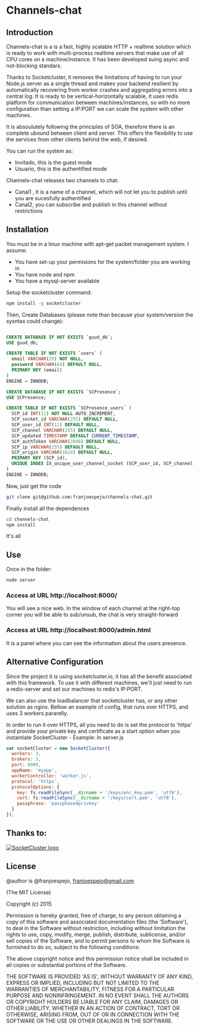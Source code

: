 Channels-chat
======


## Introduction

Channels-chat is a is a fast, highly scalable HTTP + realtime solution which is ready to work with multi-process
realtime servers that make use of all CPU cores on a machine/instance. It has been developed suing async and not-blocking  standars.

Thanks to Socketcluster, it removes the limitations of having to run your Node.js server as a single thread and makes your backend resilient by automatically recovering from worker crashes and aggregating errors into a central log.
It is ready to be vertical-horizontally scalable, it uses redis platform for communication between machines/instances, so with no more configuration than setting a IP:PORT we can scale the system with other machines.

It is absoulutely following the principles of SOA, therefore there is an complete ubound between client and server. This offers the flexibility to use the services from other clients behind the web, if desired.

You can run the system as:
- Invitado, this is the guest mode
- Usuario, this is the authentified mode

Channels-chat releases two channels to chat.

- Canal1 , it is a name of a channel, which will not let you to publish until you are sucesfully authentified
- Canal2, you can subscribe and publish in this channel without restrictions


## Installation

You must be in a linux machine with apt-get packet management system. 
I assume:
- You have set-up your permisions for the system/folder you are working in
- You have node and npm 
- You have a mysql-server available 


Setup the socketcluster command:
```bash
npm install -g socketcluster
```

Then, Create Databases (please note than because your system/version the sysntax could change): 
```sql

CREATE DATABASE IF NOT EXISTS `guud_db`;
USE guud_db;

CREATE TABLE IF NOT EXISTS `users` (
  email VARCHAR(20) NOT NULL,
  password VARCHAR(64) DEFAULT NULL,
  PRIMARY KEY (email)
)
ENGINE = INNODB;

CREATE DATABASE IF NOT EXISTS `SCPresence`;
USE SCPresence;

CREATE TABLE IF NOT EXISTS `SCPresence_users` (
  SCP_id INT(11) NOT NULL AUTO_INCREMENT,
  SCP_socket_id VARCHAR(255) DEFAULT NULL,
  SCP_user_id INT(11) DEFAULT NULL,
  SCP_channel VARCHAR(255) DEFAULT NULL,
  SCP_updated TIMESTAMP DEFAULT CURRENT_TIMESTAMP,
  SCP_authToken VARCHAR(2048) DEFAULT NULL,  
  SCP_ip VARCHAR(255) DEFAULT NULL,
  SCP_origin VARCHAR(1024) DEFAULT NULL,
  PRIMARY KEY (SCP_id),
  UNIQUE INDEX IX_unique_user_channel_socket (SCP_user_id, SCP_channel, SCP_socket_id)
)
ENGINE = INNODB;
```

Now, just get the code
```bash
git clone git@github.com:franjoespejo/channels-chat.git
```

Finally install all the dependences
```bash
cd channels-chat
npm install
``` 

It's all

## Use

Once in the folder: 

```bash
node server
```

### Access at URL http://localhost:8000/
You will see a nice web.
In the window of each channel at the right-top corner you will be able to sub/unsub, the chat is very straight-forward

### Access at URL http://localhost:8000/admin.html 
It is a panel where you can see the information about the users presence.




## Alternative Configuration


Since the project it is using socketcluster.io, it has all the benefit associated with this framework.
To use it with different machines, we'll just need to run a redis-server and set our machines to redis's IP:PORT.

We can also use the loadbalancer that socketcluster has, or any other solution as nginx. 
Bellow an example of config, that runs over HTTPS, and uses 3 workers pararelly.


In order to run it over HTTPS, all you need to do is set the protocol to 'https' and
provide your private key and certificate as a start option when you instantiate SocketCluster - Example:
In server.js
```js
var socketCluster = new SocketCluster({
  workers: 3,
  brokers: 3,
  port: 8000,
  appName: 'myapp',
  workerController: 'worker.js',
  protocol: 'https',
  protocolOptions: {
    key: fs.readFileSync(__dirname + '/keys/enc_key.pem', 'utf8'),
    cert: fs.readFileSync(__dirname + '/keys/cert.pem', 'utf8'),
    passphrase: 'passphase4privkey'
  }
});
```


## Thanks to:

[![SocketCluster logo](https://raw.github.com/SocketCluster/socketcluster/master/assets/logo.png)](http://socketcluster.io/)


## License
@author is @franjoespejo, franjoespejo@gmail.com

(The MIT License)

Copyright (c) 2015 

Permission is hereby granted, free of charge, to any person obtaining a copy of this software and associated documentation files (the 'Software'), to deal in the Software without restriction, including without limitation the rights to use, copy, modify, merge, publish, distribute, sublicense, and/or sell copies of the Software, and to permit persons to whom the Software is furnished to do so, subject to the following conditions:

The above copyright notice and this permission notice shall be included in all copies or substantial portions of the Software.

THE SOFTWARE IS PROVIDED 'AS IS', WITHOUT WARRANTY OF ANY KIND, EXPRESS OR IMPLIED, INCLUDING BUT NOT LIMITED TO THE WARRANTIES OF MERCHANTABILITY, FITNESS FOR A PARTICULAR PURPOSE AND NONINFRINGEMENT. IN NO EVENT SHALL THE AUTHORS OR COPYRIGHT HOLDERS BE LIABLE FOR ANY CLAIM, DAMAGES OR OTHER LIABILITY, WHETHER IN AN ACTION OF CONTRACT, TORT OR OTHERWISE, ARISING FROM, OUT OF OR IN CONNECTION WITH THE SOFTWARE OR THE USE OR OTHER DEALINGS IN THE SOFTWARE.
